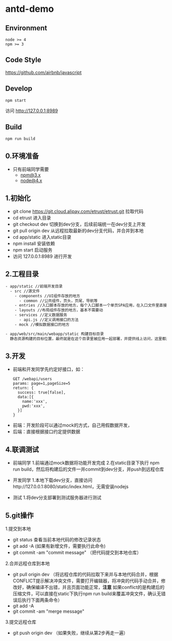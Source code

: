 # antd-demo

## Environment

```
node >= 4
npm >= 3
```

## Code Style

https://github.com/airbnb/javascript

## Develop

```
npm start
```

访问 http://127.0.0.1:8989

## Build

```
npm run build
```

## 0.环境准备
* 只有前端同学需要
  * npm@3.x
  * node@4.x

## 1.初始化
* git clone https://git.cloud.alipay.com/etrust/etrust.git 拉取代码
* cd etrust 进入目录
* git checkout dev 切换到dev分支，后续前端统一在dev分支上开发
* git pull origin dev 从远程拉取最新的dev分支代码，并合并到本地
* cd app/static 进入static目录
* npm install 安装依赖
* npm start 启动服务
* 访问 127.0.0.1:8989 进行开发

## 2.工程目录
````bash
- app/static //前端开发目录
  - src //源文件
    - components //UI组件存放的地方
      - common //公共组件，页头，页尾，导航等
    - entries //入口脚本存放的地方，每个入口脚本一个单页SPA应用，在入口文件里直接定义组件的路由信息
    - layouts //布局组件存放的地方，基本不需要动
    - services //定义数据服务
      - api.js //定义调用接口的方法  
    - mock //模拟数据接口的地方

- app/web/src/main/webapp/static 构建目标目录
  静态资源构建的目标位置，最终就是在这个目录里被应用一起部署，并提供线上访问，这里都是编译和打包之后的文件。
````

## 3.开发
* 前端和开发同学先约定好接口，如：
  ````
  GET /webapi/users
  params: page=1,pageSize=5
  return: {
    success: true[false],
    data:[{
      name:'xxx',
      pwd:'xxx',
    }]
  }
  ````
* 前端：开发阶段可以通过mock的方式，自己用假数据开发，
* 后端：直接根据接口约定提供数据


## 4.联调测试
* 前端同学
  1.前端通过mock数据将功能开发完成
  2.在static目录下执行 npm run build，然后将构建后的文件一并commit到dev分支，并push到远程仓库

* 开发同学
  1.本地下载dev分支，直接访问http://127.0.0.1:8080/static/index.html，无需安装nodejs

* 测试
  1.将dev分支部署到测试服务器进行测试
 

## 5.git操作

1.提交到本地
  * git status 查看当前本地代码的修改记录状态
  * git add -A (如果有新增文件，需要执行此命令)
  * git commit -am "commit message" （把代码提交到本地仓库）

2.合并远程仓库到本地
  * git pull origin dev （将远程仓库的代码拉取下来并与本地代码合并，根据CONFLICT提示解决冲突文件，需要打开编辑器，将冲突的代码手动合并，修改好，确保编译不出错，并且页面功能正常，**注意** 如果conflict的是构建后的压缩文件，可以直接在static下执行npm run build来覆盖冲突文件，确认无错误后执行下面两条命令）
  * git add -A
  * git commit -am "merge message"

3.提交远程仓库
  * git push origin dev （如果失败，继续从第2步再走一遍）



